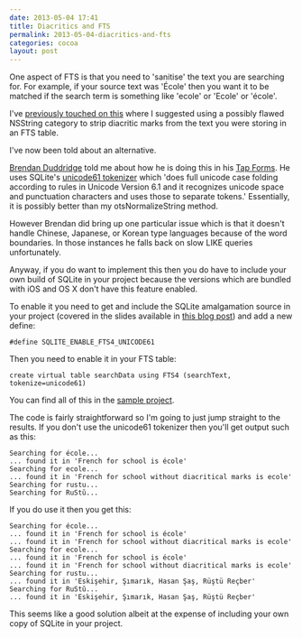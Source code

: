 ```yaml
---
date: 2013-05-04 17:41
title: Diacritics and FTS
permalink: 2013-05-04-diacritics-and-fts
categories: cocoa
layout: post
---
```


One aspect of FTS is that you need to 'sanitise' the text you are searching for. For example, if your source text was 'École' then you want it to be matched if the search term is something like 'ecole' or 'Ecole' or 'école'.

I've [previously touched on this](http://swwritings.com/post/2013-04-30-searching-for-speedy-searching#nsstringotscategory) where I suggested using a possibly flawed NSString category to strip diacritic marks from the text you were storing in an FTS table.

I've now been told about an alternative.

[Brendan Duddridge](https://twitter.com/tapforms) told me about how he is doing this in his [Tap Forms](http://www.tapforms.com). He uses SQLite's [unicode61 tokenizer](http://www.sqlite.org/fts3.html#unicode61) which 'does full unicode case folding according to rules in Unicode Version 6.1 and it recognizes unicode space and punctuation characters and uses those to separate tokens.' Essentially, it is possibly better than my otsNormalizeString method.

However Brendan did bring up one particular issue which is that it doesn't handle Chinese, Japanese, or Korean type languages because of the word boundaries. In those instances he falls back on slow LIKE queries unfortunately.

Anyway, if you do want to implement this then you do have to include your own build of SQLite in your project because the versions which are bundled with iOS and OS X don't have this feature enabled.

To enable it you need to get and include the SQLite amalgamation source in your project (covered in the slides available in [this blog post](http://swwritings.com/post/2013-04-15-searching-for-speedy-searching-prelude)) and add a new define:

	#define SQLITE_ENABLE_FTS4_UNICODE61

Then you need to enable it in your FTS table:

	create virtual table searchData using FTS4 (searchText, tokenize=unicode61)

You can find all of this in the [sample project](https://bitbucket.org/ottersoftware/fts-diacritic-marks/overview).

The code is fairly straightforward so I'm going to just jump straight to the results. If you don't use the unicode61 tokenizer then you'll get output such as this:

	Searching for école...
	... found it in 'French for school is école'
	Searching for ecole...
	... found it in 'French for school without diacritical marks is ecole'
	Searching for rustu...
	Searching for RuStŭ...

If you do use it then you get this:

	Searching for école...
	... found it in 'French for school is école'
	... found it in 'French for school without diacritical marks is ecole'
	Searching for ecole...
	... found it in 'French for school is école'
	... found it in 'French for school without diacritical marks is ecole'
	Searching for rustu...
	... found it in 'Eskişehir, Şımarık, Hasan Şaş, Rüştü Reçber'
	Searching for RuStŭ...
	... found it in 'Eskişehir, Şımarık, Hasan Şaş, Rüştü Reçber'

This seems like a good solution albeit at the expense of including your own copy of SQLite in your project.
